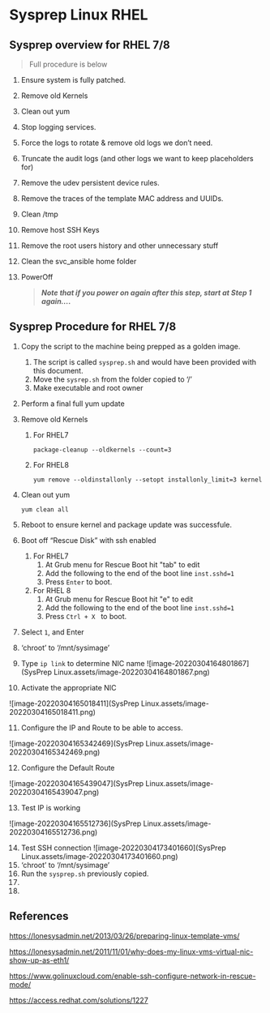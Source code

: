# Sysprep Linux RHEL



## Sysprep overview for RHEL 7/8

> Full procedure is below

1. Ensure system is fully patched.

2. Remove old Kernels

3. Clean out yum

4. Stop logging services.

5. Force the logs to rotate & remove old logs we don’t need.

6. Truncate the audit logs (and other logs we want to keep placeholders for)

7. Remove the udev persistent device rules.

8. Remove the traces of the template MAC address and UUIDs.

9. Clean /tmp

10. Remove host SSH Keys

11. Remove the root users history and other unnecessary stuff

12. Clean the svc_ansible home folder

13. PowerOff  

    > ***Note that if you power on again after this step, start at Step 1 again….*** 



## Sysprep Procedure for RHEL 7/8

1. Copy the script to the machine being prepped as a golden image.
   1. The script is called `sysprep.sh` and would have been provided with this document. 
   1. Move the `sysrep.sh` from the folder copied to  ‘/’
   1. Make executable and root owner

2. Perform a final full yum update

3. Remove old Kernels

   1. For RHEL7 

      ``` 
      package-cleanup --oldkernels --count=3
      ```

     2.   For RHEL8 

          ```
          yum remove --oldinstallonly --setopt installonly_limit=3 kernel
          
          ```

4. Clean out yum

   ``` shell
   yum clean all
   ```

5. Reboot to ensure kernel and package update was successfule.

6. Boot off “Rescue Disk” with ssh enabled

   1. For RHEL7
      1. At Grub menu for Rescue Boot hit "tab" to edit
      2. Add the following to the end of the boot line ` inst.sshd=1 `
      3. Press `Enter` to boot.
   2. For RHEL 8 
      1. At Grub menu for Rescue Boot hit "e" to edit
      2. Add the following to the end of the boot line ` inst.sshd=1 `
      3. Press `Ctrl + X ` to boot.

7. Select `1`, and Enter

8. ‘chroot’ to ‘/mnt/sysimage’

9. Type `ip link` to determine NIC name ![image-20220304164801867](SysPrep Linux.assets/image-20220304164801867.png)

10. Activate the appropriate NIC 

![image-20220304165018411](SysPrep Linux.assets/image-20220304165018411.png)

11. Configure the IP and Route to be able to access.

   ![image-20220304165342469](SysPrep Linux.assets/image-20220304165342469.png)

12. Configure the Default Route 

![image-20220304165439047](SysPrep Linux.assets/image-20220304165439047.png)

13. Test IP is working 

![image-20220304165512736](SysPrep Linux.assets/image-20220304165512736.png)

14. Test SSH connection  ![image-20220304173401660](SysPrep Linux.assets/image-20220304173401660.png)
15. ‘chroot’ to ‘/mnt/sysimage’
16. Run the `sysprep.sh` previously copied. 
17.   
18. 



## References

https://lonesysadmin.net/2013/03/26/preparing-linux-template-vms/

https://lonesysadmin.net/2011/11/01/why-does-my-linux-vms-virtual-nic-show-up-as-eth1/

https://www.golinuxcloud.com/enable-ssh-configure-network-in-rescue-mode/

https://access.redhat.com/solutions/1227

